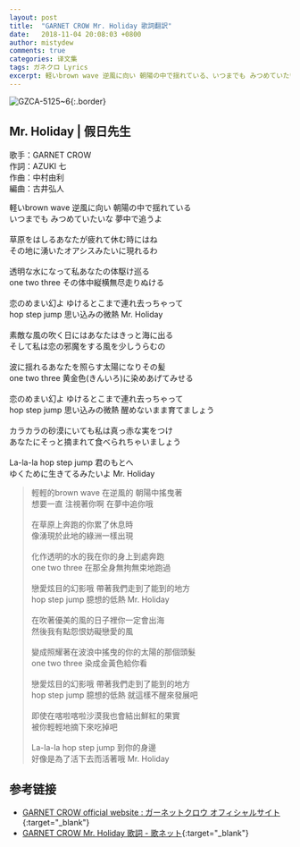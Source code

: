 ```yaml
---
layout: post
title:  "GARNET CROW Mr. Holiday 歌詞翻訳"
date:   2018-11-04 20:08:03 +0800
author: mistydew
comments: true
categories: 译文集
tags: ガネクロ Lyrics
excerpt: 軽いbrown wave 逆風に向い 朝陽の中で揺れている、いつまでも みつめていたいな 夢中で追うよ。
---
```

![GZCA-5125~6](https://crowsub.github.io/assets/images/discography/album/GZCA-5125~6.jpg){:.border}

## Mr. Holiday | 假日先生

歌手：GARNET CROW<br>
作詞：AZUKI 七<br>
作曲：中村由利<br>
編曲：古井弘人

<div class="lyric-original">
<p>
軽いbrown wave 逆風に向い 朝陽の中で揺れている<br>
いつまでも みつめていたいな 夢中で追うよ<br>
<br>
草原をはしるあなたが疲れて休む時にはね<br>
その地に湧いたオアシスみたいに現れるわ<br>
<br>
透明な水になって私あなたの体駆け巡る<br>
one two three その体中縦横無尽走りぬける<br>
<br>
恋のめまい幻よ ゆけるとこまで連れ去っちゃって<br>
hop step jump 思い込みの微熱 Mr. Holiday<br>
<br>
素敵な風の吹く日にはあなたはきっと海に出る<br>
そして私は恋の邪魔をする風を少しうらむの<br>
<br>
波に揺れるあなたを照らす太陽になりその髪<br>
one two three 黄金色(きんいろ)に染めあげてみせる<br>
<br>
恋のめまい幻よ ゆけるとこまで連れ去っちゃって<br>
hop step jump 思い込みの微熱 醒めないまま育てましょう<br>
<br>
カラカラの砂漠にいても私は真っ赤な実をつけ<br>
あなたにそっと摘まれて食べられちゃいましょう<br>
<br>
La-la-la hop step jump 君のもとへ<br>
ゆくために生きてるみたいよ Mr. Holiday
</p>
</div>

<div class="lyric-translation">
<blockquote>
輕輕的brown wave 在逆風的 朝陽中搖曳著<br>
想要一直 注視著你啊 在夢中追你哦<br>
<br>
在草原上奔跑的你累了休息時<br>
像湧現於此地的綠洲一樣出現<br>
<br>
化作透明的水的我在你的身上到處奔跑<br>
one two three 在那全身無拘無束地跑過<br>
<br>
戀愛炫目的幻影哦 帶著我們走到了能到的地方<br>
hop step jump 臆想的低熱 Mr. Holiday<br>
<br>
在吹著優美的風的日子裡你一定會出海<br>
然後我有點怨恨妨礙戀愛的風<br>
<br>
變成照耀著在波浪中搖曳的你的太陽的那個頭髮<br>
one two three 染成金黃色給你看<br>
<br>
戀愛炫目的幻影哦 帶著我們走到了能到的地方<br>
hop step jump 臆想的低熱 就這樣不醒來發展吧<br>
<br>
即使在喀啦喀啦沙漠我也會結出鮮紅的果實<br>
被你輕輕地摘下來吃掉吧<br>
<br>
La-la-la hop step jump 到你的身邊<br>
好像是為了活下去而活著哦 Mr. Holiday
</blockquote>
</div>

## 参考链接

* [GARNET CROW official website : ガーネットクロウ オフィシャルサイト](http://www.garnetcrow.com){:target="_blank"}
* [GARNET CROW Mr. Holiday 歌詞 - 歌ネット](https://www.uta-net.com/song/63134){:target="_blank"}
